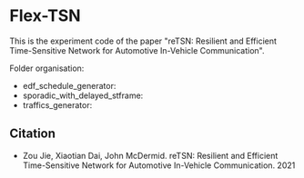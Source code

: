 # Flex-TSN
This is the experiment code of the paper "reTSN: Resilient and Efficient Time-Sensitive Network for Automotive In-Vehicle Communication".

Folder organisation:

- edf_schedule_generator:
- sporadic_with_delayed_stframe:
- traffics_generator:


## Citation
- Zou Jie, Xiaotian Dai, John McDermid. reTSN: Resilient and Efficient Time-Sensitive Network for Automotive In-Vehicle Communication. 2021 
